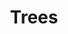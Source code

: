 ---
layout: module
title: Trees
description:
type: lecture
draft: 1
num: 14
due_date: 2023-10-25
---